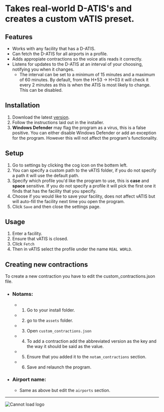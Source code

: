 # Takes real-world D-ATIS's and creates a custom vATIS preset.

## Features

- Works with any facility that has a D-ATIS.
- Can fetch the D-ATIS for all airports in a profile.
- Adds appropiate contractions so the voice atis reads it correctly.
- Listens for updates to the D-ATIS at an interval of your choosing, notifying you when it changes.
  - The interval can be set to a minimum of 15 minutes and a maximum of 60 minutes. By default, from the H+53 -> H+03 it will check it every 2 minutes as this is when the ATIS is most likely to change. This can be disabled.

## Installation

1. Download the latest [version](https://github.com/EMcNugget/D-ATIS-to-vATIS/releases).
2. Follow the instructions laid out in the installer.
3. **Windows Defender** may flag the program as a virus, this is a false positive. You can either disable Windows Defender or add an exception for the program. However this will not affect the program's functionality.

## Setup

1. Go to settings by clicking the cog icon on the bottem left.
2. You can specify a custom path to the vATIS folder, if you do not specify a path it will use the default path.
3. Specify which profile you'd like the program to use, this is **case** and **space** sensitive. If you do not specify a profile it will pick the first one it finds that has the facility that you specify.
4. Choose if you would like to save your facility, does not affect vATIS but will auto-fill the facility next time you open the program.
5. Click `Save` and then close the settings page.

## Usage

1. Enter a facility.
2. Ensure that vATIS is closed.
3. Click `Fetch`
4. Then in vATIS select the profile under the name `REAL WORLD`.

## Creating new contractions

To create a new contraction you have to edit the custom_contractions.json file.

- ### Notams:

  - 1. Go to your install folder.
  - 2. go to the `assets` folder.
  - 3. Open `custom_contractions.json`
  - 4. To add a contraction add the abbreviated version as the key and the way it should be said as the value.
  - 5. Ensure that you added it to the `notam_contractions` section.
  - 6. Save and relaunch the program.

- ### Airport name:
  - Same as above but edit the `airports` section.

------------------------------------------------------------------------------------------------------------------------------------------------------------------------------

![Cannot load logo](./src-tauri/icons/Square284x284Logo.png)


